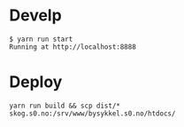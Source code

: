 # Develp

    $ yarn run start
    Running at http://localhost:8888

# Deploy

    yarn run build && scp dist/* skog.s0.no:/srv/www/bysykkel.s0.no/htdocs/
